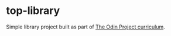 # top-library
Simple library project built as part of <a href="https://www.theodinproject.com/lessons/node-path-javascript-library">The Odin Project curriculum</a>.
